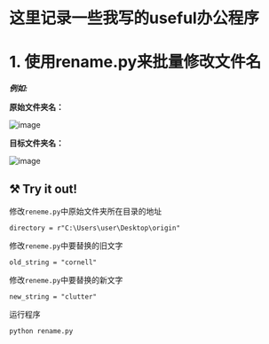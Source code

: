 # 这里记录一些我写的useful办公程序
# 1. 使用rename.py来批量修改文件名
**_例如:_**

**原始文件夹名：**

![image](https://github.com/user-attachments/assets/3bde7ec7-4c29-498b-b4ac-7f9c619aaef3)

**目标文件夹名：**

![image](https://github.com/user-attachments/assets/0a4c7cf5-7ca9-4147-bfe1-2a3ade6bbf5d)


## ⚒️ Try it out!
修改`reneme.py`中原始文件夹所在目录的地址
```console
directory = r"C:\Users\user\Desktop\origin"
```
修改`reneme.py`中要替换的旧文字
```console
old_string = "cornell"
```
修改`reneme.py`中要替换的新文字
```console
new_string = "clutter"
```
运行程序
```console
python rename.py
```


